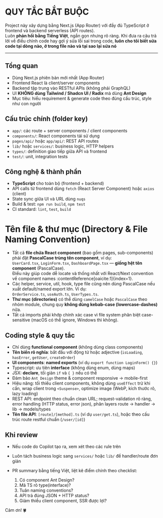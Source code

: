# QUY TẮC BẮT BUỘC

Project này xây dựng bằng Next.js (App Router) với đầy đủ TypeScript ở frontend và backend serverless (API routes).  
Luôn **phản hồi bằng Tiếng Việt**, ngắn gọn nhưng rõ ràng.
Khi đưa ra câu trả lời về điều chỉnh code hay gợi ý sửa lỗi sai trong code, **luôn cho tôi biết sửa code tại dòng nào, ở trong file nào và tại sao lại sửa nó**

---

## Tổng quan

- Dùng Next.js phiên bản mới nhất (App Router)
- Frontend React là client/server components
- Backend tập trung vào RESTful APIs (không phải GraphQL)
- UI **KHÔNG dùng Tailwind / Shadcn UI / Radix** mà dùng **Ant Design**
- Mục tiêu: hiểu requirement & generate code theo đúng cấu trúc, style như con người

## Cấu trúc chính (folder key)

- `app/`: các route + server components / client components
- `components/`: React components tái sử dụng
- `pages/api/` hoặc `app/api/`: REST API routes
- `lib/` hoặc `services/`: business logic, HTTP helpers
- `types/`: definition giao tiếp giữa API và frontend
- `test/`: unit, integration tests

## Công nghệ & thành phần

- **TypeScript** cho toàn bộ (frontend + backend)
- API calls từ frontend dùng `fetch` (React Server Component) hoặc `axios` (client)
- State sync giữa UI và URL dùng `nuqs`
- Build & test: `npm run build`, `npm test`
- CI standard: `lint`, `test`, `build`

# Tên file & thư mục (Directory & File Naming Convention)

- Tất cả **file chứa React component** (bao gồm pages, sub-components) phải đặt **PascalCase trùng tên component**, ví dụ:  
  `UserCard.tsx`, `LoginForm.tsx`, `DashboardPage.tsx` — **giống hệt tên component** (PascalCase).  
  Điều này giúp code dễ locate và thống nhất với React/Next convention về component names :contentReference[oaicite:1]{index=1}.
- Các helper, service, util, hook, type file cũng nên dùng PascalCase nếu xuất default/named export lớn. Ví dụ:  
  `OrderService.ts`, `useAuth.ts`, `UserTypes.ts`.
- **Thư mục (directories)** có thể dùng `camelCase` hoặc `PascalCase` theo nhóm module, chung quy **không dùng kebab-case (lowercase-dashes)** nữa.
- Tất cả imports phải khớp chính xác case vì file system phân biệt case-sensitive (macOS có thể ignore, Windows thì không).

## Coding style & quy tắc

- Chỉ dùng **functional component** (không dùng class components)
- **Tên biến rõ nghĩa**: bắt đầu với động từ hoặc adjective (`isLoading`, `hasError`, `getUser`, `createOrder`)
- **UI components**: **named exports** (ví dụ `export function LoginForm() {}`)
- Typescript: ưu tiên **interface** (không dùng enum, dùng maps)
- JSX: **declare**, tối giản `if` và `{ }` nếu có thể
- Đảm bảo `Ant Design` theme & component responsive → mobile-first
- Hiệu năng: tối thiếu client components, không dùng `useEffect` trừ khi cần, wrap client trong `<Suspense>`, optimize image (WebP, kích thước rõ, lazy loading)
- REST API: endpoint theo chuẩn clean URL; request-validation rõ ràng, error handling (HTTP status, error json), phân layers route → handler → lib → models/types
- **Tên file API**: `[route]/[method].ts` (ví dụ `user/get.ts`), hoặc theo cấu trúc route restful chuẩn (`/user/[id]`)

## Khi review

- Nếu code do Copilot tạo ra, xem xét theo các rule trên
- Luôn tách business logic sang `services/` hoặc `lib/` để handler/route đơn giản
- PR summary bằng tiếng Việt, liệt kê điểm chính theo checklist:

  1. Có component Ant Design?
  2. Mã TS rõ type(interface)?
  3. Tuân naming conventions?
  4. API trả đúng JSON + HTTP status?
  5. Giảm thiểu client component, SSR được lợi?

Cảm ơn! 🍀
